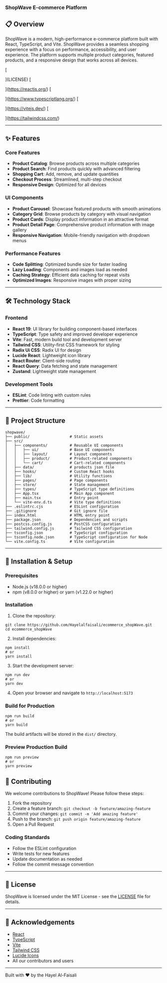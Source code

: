 ### ShopWave E-commerce Platform

## 📋 Overview

ShopWave is a modern, high-performance e-commerce platform built with React, TypeScript, and Vite. ShopWave provides a seamless shopping experience with a focus on performance, accessibility, and user experience. The platform supports multiple product categories, featured products, and a responsive design that works across all devices.

[

](LICENSE)
[

](https://reactjs.org/)
[

](https://www.typescriptlang.org/)
[

](https://vitejs.dev/)
[

](https://tailwindcss.com/)

---

## ✨ Features

### Core Features

- **Product Catalog**: Browse products across multiple categories
- **Product Search**: Find products quickly with advanced filtering
- **Shopping Cart**: Add, remove, and update quantities
- **Checkout Process**: Streamlined, multi-step checkout
- **Responsive Design**: Optimized for all devices

### UI Components

- **Product Carousel**: Showcase featured products with smooth animations
- **Category Grid**: Browse products by category with visual navigation
- **Product Cards**: Display product information in an attractive format
- **Product Detail Page**: Comprehensive product information with image gallery
- **Responsive Navigation**: Mobile-friendly navigation with dropdown menus

### Performance Features

- **Code Splitting**: Optimized bundle size for faster loading
- **Lazy Loading**: Components and images load as needed
- **Caching Strategy**: Efficient data caching for repeat visits
- **Optimized Images**: Responsive images with proper sizing

---

## 🛠️ Technology Stack

### Frontend

- **React 19**: UI library for building component-based interfaces
- **TypeScript**: Type safety and improved developer experience
- **Vite**: Fast, modern build tool and development server
- **Tailwind CSS**: Utility-first CSS framework for styling
- **Radix Ui CSS**: Radix UI for design
- **Lucide React**: Lightweight icon library
- **React Router**: Client-side routing
- **React Query**: Data fetching and state management
- **Zustand**: Lightweight state management

### Development Tools

- **ESLint**: Code linting with custom rules
- **Prettier**: Code formatting

---

## 📁 Project Structure

```plaintext
shopwave/
├── public/                  # Static assets
├── src/
│   ├── components/          # Reusable UI components
│   │   ├── ui/              # Base UI components
│   │   ├── layout/          # Layout components
│   │   ├── product/         # Product-related components
│   │   └── cart/            # Cart-related components
│   ├── data/                # products json file
│   ├── hooks/               # Custom React hooks
│   ├── lib/                 # Utility functions
│   ├── pages/               # Page components
│   ├── store/               # State management
│   ├── types/               # TypeScript type definitions
│   ├── App.tsx              # Main App component
│   ├── main.tsx             # Entry point
│   └── vite-env.d.ts        # Vite type definitions
├── .eslintrc.cjs            # ESLint configuration
├── .gitignore               # Git ignore file
├── index.html               # HTML entry point
├── package.json             # Dependencies and scripts
├── postcss.config.js        # PostCSS configuration
├── tailwind.config.js       # Tailwind CSS configuration
├── tsconfig.json            # TypeScript configuration
├── tsconfig.node.json       # TypeScript configuration for Node
└── vite.config.ts           # Vite configuration
```

---

## 🚀 Installation & Setup

### Prerequisites

- Node.js (v18.0.0 or higher)
- npm (v8.0.0 or higher) or yarn (v1.22.0 or higher)

### Installation

1. Clone the repository:

```shellscript
git clone https://github.com/Hayelalfaisali/ecommerce_shopWave.git
cd ecommerce_shopWave
```

2. Install dependencies:

```shellscript
npm install
# or
yarn install
```

3. Start the development server:

```shellscript
npm run dev
# or
yarn dev
```

4. Open your browser and navigate to `http://localhost:5173`

### Build for Production

```shellscript
npm run build
# or
yarn build
```

The build artifacts will be stored in the `dist/` directory.

### Preview Production Build

```shellscript
npm run preview
# or
yarn preview
```

## 🤝 Contributing

We welcome contributions to ShopWave! Please follow these steps:

1. Fork the repository
2. Create a feature branch: `git checkout -b feature/amazing-feature`
3. Commit your changes: `git commit -m 'Add amazing feature'`
4. Push to the branch: `git push origin feature/amazing-feature`
5. Open a Pull Request

### Coding Standards

- Follow the ESLint configuration
- Write tests for new features
- Update documentation as needed
- Follow the commit message convention

---

## 📄 License

ShopWave is licensed under the MIT License - see the [LICENSE](LICENSE) file for details.

---

## 🙏 Acknowledgements

- [React](https://reactjs.org/)
- [TypeScript](https://www.typescriptlang.org/)
- [Vite](https://vitejs.dev/)
- [Tailwind CSS](https://tailwindcss.com/)
- [Lucide Icons](https://lucide.dev/)
- All our contributors and users

---

Built with ❤️ by the Hayel  Al-Faisali
